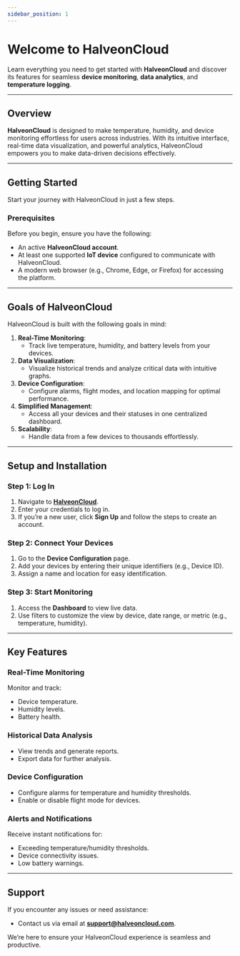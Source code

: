 ```yaml
---
sidebar_position: 1
---
```



# Welcome to HalveonCloud 

Learn everything you need to get started with **HalveonCloud** and discover its features for seamless **device monitoring**, **data analytics**, and **temperature logging**.

---

## Overview

**HalveonCloud** is designed to make temperature, humidity, and device monitoring effortless for users across industries. With its intuitive interface, real-time data visualization, and powerful analytics, HalveonCloud empowers you to make data-driven decisions effectively.

---

## Getting Started

Start your journey with HalveonCloud in just a few steps.

### Prerequisites

Before you begin, ensure you have the following:
- An active **HalveonCloud account**.
- At least one supported **IoT device** configured to communicate with HalveonCloud.
- A modern web browser (e.g., Chrome, Edge, or Firefox) for accessing the platform.

---

## Goals of HalveonCloud

HalveonCloud is built with the following goals in mind:
1. **Real-Time Monitoring**:
   - Track live temperature, humidity, and battery levels from your devices.
2. **Data Visualization**:
   - Visualize historical trends and analyze critical data with intuitive graphs.
3. **Device Configuration**:
   - Configure alarms, flight modes, and location mapping for optimal performance.
4. **Simplified Management**:
   - Access all your devices and their statuses in one centralized dashboard.
5. **Scalability**:
   - Handle data from a few devices to thousands effortlessly.

---

## Setup and Installation

### Step 1: Log In

1. Navigate to **[HalveonCloud](https://halveoncloud.com)**.
2. Enter your credentials to log in.
3. If you’re a new user, click **Sign Up** and follow the steps to create an account.

### Step 2: Connect Your Devices

1. Go to the **Device Configuration** page.
2. Add your devices by entering their unique identifiers (e.g., Device ID).
3. Assign a name and location for easy identification.

### Step 3: Start Monitoring

1. Access the **Dashboard** to view live data.
2. Use filters to customize the view by device, date range, or metric (e.g., temperature, humidity).

---

## Key Features

### Real-Time Monitoring
Monitor and track:
- Device temperature.
- Humidity levels.
- Battery health.

### Historical Data Analysis
- View trends and generate reports.
- Export data for further analysis.

### Device Configuration
- Configure alarms for temperature and humidity thresholds.
- Enable or disable flight mode for devices.

### Alerts and Notifications
Receive instant notifications for:
- Exceeding temperature/humidity thresholds.
- Device connectivity issues.
- Low battery warnings.

---

## Support

If you encounter any issues or need assistance:
- Contact us via email at **support@halveoncloud.com**.

We’re here to ensure your HalveonCloud experience is seamless and productive.
